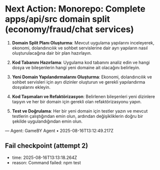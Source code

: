 # Next Action: Monorepo: Complete apps/api/src domain split (economy/fraud/chat services)

1. **Domain Split Planı Oluşturma**: Mevcut uygulama yapılarını inceleyerek, ekonomi, dolandırıcılık ve sohbet servislerine dair ayrı yapıların nasıl oluşturulacağına dair bir plan hazırlayın.

2. **Kod Tabanını Hazırlama**: Uygulama kod tabanını analiz edin ve hangi dosya ve bileşenlerin hangi yeni domaine ait olacağını belirleyin.

3. **Yeni Domain Yapılandırmalarını Oluşturma**: Ekonomi, dolandırıcılık ve sohbet servisleri için ayrı dizinler oluşturun ve gerekli yapılandırma dosyalarını ekleyin.

4. **Kod Taşımaları ve Refaktörizasyon**: Belirlenen bileşenleri yeni dizinlere taşıyın ve her bir domain için gerekli olan refaktörizasyonu yapın.

5. **Test ve Doğrulama**: Her bir yeni domain için testler yazın ve mevcut testlerin çalıştığından emin olun, ardından değişikliklerin doğru bir şekilde uygulandığından emin olun.

— Agent: GameBY Agent • 2025-08-16T13:12:49.217Z


## Fail checkpoint (attempt 2)
- time: 2025-08-16T13:13:18.264Z
- reason: Command failed: npm test
